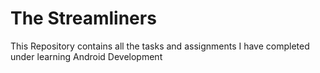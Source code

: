 # The Streamliners
This Repository contains all the tasks and assignments I have completed under learning Android Development
